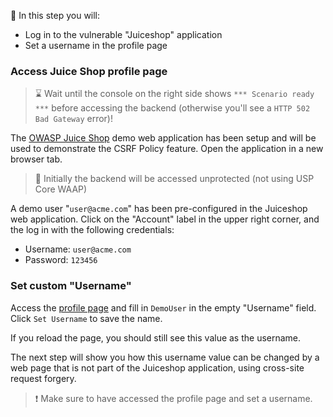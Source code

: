 &#127919; In this step you will:

* Log in to the vulnerable "Juiceshop" application
* Set a username in the profile page

### Access Juice Shop profile page

> &#8987; Wait until the console on the right side shows `*** Scenario ready ***` before accessing the backend (otherwise you'll see a `HTTP 502 Bad Gateway` error)!

The [OWASP Juice Shop]({{TRAFFIC_HOST1_8080}}/#/login) demo web application has been setup and will be used to demonstrate the 
CSRF Policy feature. Open the application in a new browser tab.

> &#128270; Initially the backend will be accessed unprotected (not using USP Core WAAP)

A demo user "`user@acme.com`" has been pre-configured in the Juiceshop web application.
Click on the "Account" label in the upper right corner, and the log in with the following credentials:

* Username: `user@acme.com`
* Password: `123456`

### Set custom "Username"

Access the [profile page]({{TRAFFIC_HOST1_8080}}/profile) and fill in `DemoUser` in the empty "Username" field.
Click `Set Username` to save the name. 

If you reload the page, you should still see this value as the username.

The next step will show you how this username value can be changed by a web page that is
not part of the Juiceshop application, using cross-site request forgery.

> &#10071; Make sure to have accessed the profile page and set a username.
